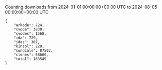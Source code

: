
Counting downloads from 2024-01-01 00:00:00+00:00 UTC to 2024-08-05 00:00:00+00:00 UTC

```
{
    "arkode": 724,
    "cvode": 3830,
    "cvodes": 1568,
    "ida": 729,
    "idas": 307,
    "kinsol": 228,
    "sundials": 87503,
    "clones": 68660,
    "total": 163549
}
```
